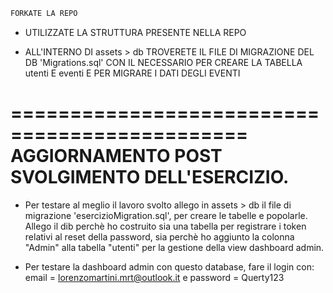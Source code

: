 ```sh
FORKATE LA REPO
```

- UTILIZZATE LA STRUTTURA PRESENTE NELLA REPO

- ALL'INTERNO DI assets > db TROVERETE IL FILE DI MIGRAZIONE DEL DB 'Migrations.sql' CON IL NECESSARIO PER CREARE LA TABELLA utenti E eventi E PER MIGRARE I DATI DEGLI EVENTI



==============================================
AGGIORNAMENTO POST SVOLGIMENTO DELL'ESERCIZIO.
==============================================

- Per testare al meglio il lavoro svolto allego in assets > db il file di migrazione 'esercizioMigration.sql', per creare le tabelle e popolarle. Allego il dib perchè ho costruito sia una tabella per registrare i token relativi al reset della password, sia perchè ho aggiunto la colonna "Admin" alla tabella "utenti" per la gestione della view dashboard admin.

- Per testare la dashboard admin con questo database, fare il login con: email = lorenzomartini.mrt@outlook.it e password = Querty123
